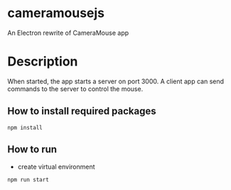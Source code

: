 # cameramousejs

An Electron rewrite of CameraMouse app

# Description

When started, the app starts a server on port 3000. A client app can send commands to the server to control the mouse.

## How to install required packages

`npm install`

## How to run

- create virtual environment

`npm run start`
